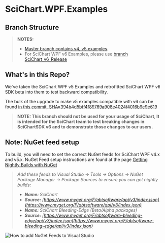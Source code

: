 

# SciChart.WPF.Examples
## Branch Structure

> **NOTES:** 
>  - [Master branch contains v4, v5 examples](https://github.com/ABTSoftware/SciChart.Wpf.Examples/tree/master). 
>  - For SciChart WPF v6 Examples, please use [branch SciChart_v6_Release](https://github.com/ABTSoftware/SciChart.Wpf.Examples/tree/SciChart_v6_Release)

## What's in this Repo? 

We've taken the SciChart WPF v5 Examples and retrofitted SciChart WPF v6 SDK beta into them to test backward compatibility. 

The bulk of the upgrade to make v5 examples compatible with v6 can be found [in this commit, SHA=394b4d5bff4f89769a908e4024f4016b9c9e619](https://github.com/ABTSoftware/SciChart.Wpf.Examples/commit/5394b4d5bff4f89769a908e4024f4016b9c9e619)

> **NOTE: This branch should not be used for your usage of SciChart, It is intended for the SciChart team to test breaking changes in SciChartSDK v6 and to demonstrate those changes to our users.**

## Note: NuGet feed setup

To build, you will need to set the correct NuGet feeds for SciChart WPF v4.x and v5.x. 
NuGet Feed setup instructions are found at the page [Getting Nightly Builds with NuGet](http://support.scichart.com/index.php?/Knowledgebase/Article/View/17232/37/getting-nightly-builds-with-nuget)


> *Add these feeds to Visual Studio -> Tools -> Options -> NuGet Package*
> *Manager -> Package Sources to ensure you can get nightly builds:*
> 
> -   ***Name:** SciChart* 
> -   ***Source:**  [https://www.myget.org/F/abtsoftware/api/v3/index.json](https://www.myget.org/F/abtsoftware/api/v3/index.json)*
> -   ***Name:** SciChart Bleeding-Edge (Beta/Alpha packages)*
> -   ***Source:**  [https://www.myget.org/F/abtsoftware-bleeding-edge/api/v3/index.json](https://www.myget.org/F/abtsoftware-bleeding-edge/api/v3/index.json)*

![How to add NuGet Feeds to Visual Studio](http://www.scichart.com/wp-content/uploads/2015/05/ToolsOptionsNuget.png)
